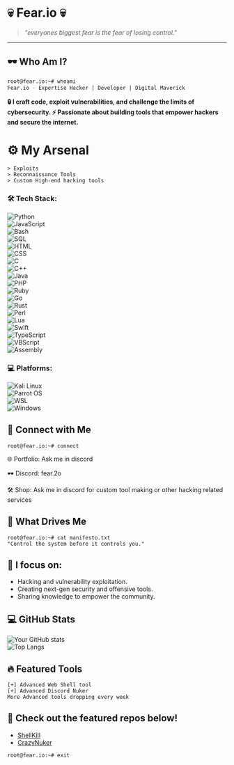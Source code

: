 # 💀 Fear.io 💀

> _"everyones biggest fear is the fear of losing control."_
---

## 🕶️ **Who Am I?**
```bash
root@fear.io:~# whoami
Fear.io - Expertise Hacker | Developer | Digital Maverick
```
**🔒 I craft code, exploit vulnerabilities, and challenge the limits of cybersecurity.
⚡ Passionate about building tools that empower hackers and secure the internet.**


# ⚙️ My Arsenal
```plaintext
> Exploits
> Reconnaissance Tools
> Custom High-end hacking tools
```


### 🛠️ **Tech Stack**:  
![Python](https://img.shields.io/badge/Code-Python-blue)  
![JavaScript](https://img.shields.io/badge/Code-JavaScript-yellow)  
![Bash](https://img.shields.io/badge/Code-Bash-lightgrey)  
![SQL](https://img.shields.io/badge/Code-SQL-orange)  
![HTML](https://img.shields.io/badge/Code-HTML-green)  
![CSS](https://img.shields.io/badge/Code-CSS-blue)  
![C](https://img.shields.io/badge/Code-C-00599C)  
![C++](https://img.shields.io/badge/Code-C++-f34b7d)  
![Java](https://img.shields.io/badge/Code-Java-red)  
![PHP](https://img.shields.io/badge/Code-PHP-777bb4)  
![Ruby](https://img.shields.io/badge/Code-Ruby-darkred)  
![Go](https://img.shields.io/badge/Code-Go-c7c7c7)  
![Rust](https://img.shields.io/badge/Code-Rust-brown)  
![Perl](https://img.shields.io/badge/Code-Perl-violet)  
![Lua](https://img.shields.io/badge/Code-Lua-blueviolet)  
![Swift](https://img.shields.io/badge/Code-Swift-orange)  
![TypeScript](https://img.shields.io/badge/Code-TypeScript-blue)  
![VBScript](https://img.shields.io/badge/Code-VBScript-green)  
![Assembly](https://img.shields.io/badge/Code-Assembly-lightgrey)

### 💻 **Platforms**:  
![Kali Linux](https://img.shields.io/badge/Platform-Kali_Linux-blueviolet)  
![Parrot OS](https://img.shields.io/badge/Platform-Parrot_OS-brightgreen)  
![WSL](https://img.shields.io/badge/Platform-WSL-lightblue)  
![Windows](https://img.shields.io/badge/Platform-Windows-blue)




## 🔗 Connect with Me

```plaintext
root@fear.io:~# connect
```
🌐 Portfolio: Ask me in discord

🕶️ Discord: fear.2o

🛠️ Shop: Ask me in discord for custom tool making or other hacking related services



## 🧠 What Drives Me
```
root@fear.io:~# cat manifesto.txt
"Control the system before it controls you."
```


## 🎯 I focus on:

- Hacking and vulnerability exploitation.
- Creating next-gen security and offensive tools.
- Sharing knowledge to empower the community.


## 💻 **GitHub Stats**

![Your GitHub stats](https://github-readme-stats.vercel.app/api?username=Fear2o&show_icons=true&theme=dark)  
![Top Langs](https://github-readme-stats.vercel.app/api/top-langs/?username=Fear2o&layout=compact&theme=dark)


## 🔥 **Featured Tools**
```plaintext
[+] Advanced Web Shell tool
[+] Advanced Discord Nuker
More Advanced tools dropping every week
```
## 👀 **Check out the featured repos below!**

- [ShellKill](https://github.com/Fear2o/ShellKill)
- [CrazyNuker](https://github.com/Fear2o/CrazyNuker)

```plaintext
root@fear.io:~# exit
```
